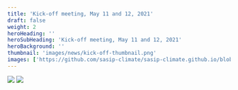 ```yaml
---
title: 'Kick-off meeting, May 11 and 12, 2021'
draft: false
weight: 2
heroHeading: ''
heroSubHeading: 'Kick-off meeting, May 11 and 12, 2021'
heroBackground: ''
thumbnail: 'images/news/kick-off-thumbnail.png'
images: ['https://github.com/sasip-climate/sasip-climate.github.io/blob/master/static/images/ice.jpg']
---
```


<img src='https://github.com/sasip-climate/sasip-climate.github.io/tree/master/static/images/news/SASIP-draft-agenda.png'>

<img src='https://github.com/sasip-climate/sasip-climate.github.io/tree/master/static/images/news/SASIP-draft-agenda-page2.png'>
